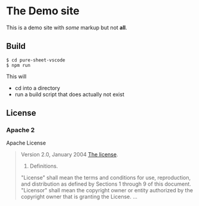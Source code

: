 # The Demo site 

This is a demo site with _some_ markup but not **all**.


## Build

    $ cd pure-sheet-vscode
    $ npm run

This will
* cd into a directory
* run a build script that does actually not exist

## License

### Apache 2

Apache License
> Version 2.0, January 2004
> [The license](http://www.apache.org/licenses/).
> 
> 1. Definitions.
> 
> "License" shall mean the terms and conditions for use, reproduction, and distribution as defined by Sections 1 through 9 of this document.
> "Licensor" shall mean the copyright owner or entity authorized by the copyright owner that is granting the License.
> ...